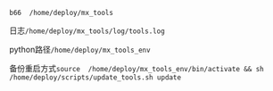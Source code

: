 

```b66  /home/deploy/mx_tools``` 

日志`/home/deploy/mx_tools/log/tools.log`    

python路径```/home/deploy/mx_tools_env``` 

备份重启方式`source  /home/deploy/mx_tools_env/bin/activate && sh /home/deploy/scripts/update_tools.sh update`

